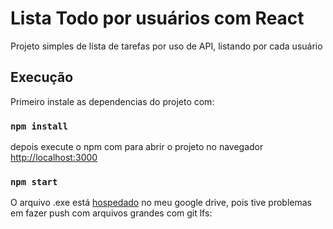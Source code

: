 # Lista Todo por usuários com React



Projeto simples de lista de tarefas por uso de API, listando por cada usuário

## Execução

Primeiro instale as dependencias do projeto com: 
### `npm install`

depois execute o npm com 
para abrir o projeto no navegador
[http://localhost:3000](http://localhost:3000) 

### `npm start`


O arquivo .exe está [hospedado](https://drive.google.com/file/d/11YbsMhouTQdw-Ir9H4LzOLw4sB6aajkD/view?usp=sharing)  no meu google drive, pois tive problemas em fazer push com arquivos grandes com git lfs:





